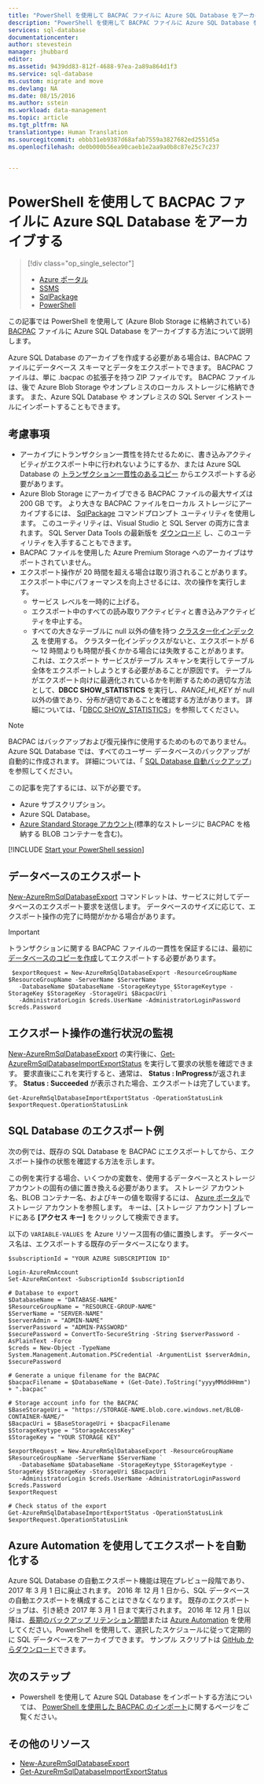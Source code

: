 ```yaml
---
title: "PowerShell を使用して BACPAC ファイルに Azure SQL Database をアーカイブする"
description: "PowerShell を使用して BACPAC ファイルに Azure SQL Database をアーカイブする"
services: sql-database
documentationcenter: 
author: stevestein
manager: jhubbard
editor: 
ms.assetid: 9439dd83-812f-4688-97ea-2a89a864d1f3
ms.service: sql-database
ms.custom: migrate and move
ms.devlang: NA
ms.date: 08/15/2016
ms.author: sstein
ms.workload: data-management
ms.topic: article
ms.tgt_pltfrm: NA
translationtype: Human Translation
ms.sourcegitcommit: ebbb31eb9387d68afab7559a3827682ed2551d5a
ms.openlocfilehash: de0b000b56ea90caeb1e2aa9a0b8c87e25c7c237


---
```

# <a name="archive-an-azure-sql-database-to-a-bacpac-file-by-using-powershell"></a>PowerShell を使用して BACPAC ファイルに Azure SQL Database をアーカイブする
> [!div class="op_single_selector"]
> * [Azure ポータル](sql-database-export.md)
> * [SSMS](sql-database-cloud-migrate-compatible-export-bacpac-ssms.md)
> * [SqlPackage](sql-database-cloud-migrate-compatible-export-bacpac-sqlpackage.md)
> * [PowerShell](sql-database-export-powershell.md)
> 

この記事では PowerShell を使用して (Azure Blob Storage に格納されている) [BACPAC](https://msdn.microsoft.com/library/ee210546.aspx#Anchor_4) ファイルに Azure SQL Database をアーカイブする方法について説明します。

Azure SQL Database のアーカイブを作成する必要がある場合は、BACPAC ファイルにデータベース スキーマとデータをエクスポートできます。 BACPAC ファイルは、単に .bacpac の拡張子を持つ ZIP ファイルです。 BACPAC ファイルは、後で Azure Blob Storage やオンプレミスのローカル ストレージに格納できます。 また、Azure SQL Database や オンプレミスの SQL Server インストールにインポートすることもできます。

## <a name="considerations"></a>考慮事項

* アーカイブにトランザクション一貫性を持たせるために、書き込みアクティビティがエクスポート中に行われないようにするか、または Azure SQL Database の [トランザクション一貫性のあるコピー](sql-database-copy.md) からエクスポートする必要があります。
* Azure Blob Storage にアーカイブできる BACPAC ファイルの最大サイズは 200 GB です。 より大きな BACPAC ファイルをローカル ストレージにアーカイブするには、 [SqlPackage](https://msdn.microsoft.com/library/hh550080.aspx) コマンドプロンプト ユーティリティを使用します。 このユーティリティは、Visual Studio と SQL Server の両方に含まれます。 SQL Server Data Tools の最新版を [ダウンロード](https://msdn.microsoft.com/library/mt204009.aspx) し、このユーティリティを入手することもできます。
* BACPAC ファイルを使用した Azure Premium Storage へのアーカイブはサポートされていません。
* エクスポート操作が 20 時間を超える場合は取り消されることがあります。 エクスポート中にパフォーマンスを向上させるには、次の操作を実行します。
  * サービス レベルを一時的に上げる。
  * エクスポート中のすべての読み取りアクティビティと書き込みアクティビティを中止する。
  * すべての大きなテーブルに null 以外の値を持つ [クラスター化インデックス](https://msdn.microsoft.com/library/ms190457.aspx) を使用する。 クラスター化インデックスがないと、エクスポートが 6 ～ 12 時間よりも時間が長くかかる場合には失敗することがあります。 これは、エクスポート サービスがテーブル スキャンを実行してテーブル全体をエクスポートしようとする必要があることが原因です。 テーブルがエクスポート向けに最適化されているかを判断するための適切な方法として、**DBCC SHOW_STATISTICS** を実行し、*RANGE_HI_KEY* が null 以外の値であり、分布が適切であることを確認する方法があります。 詳細については、「[DBCC SHOW_STATISTICS](https://msdn.microsoft.com/library/ms174384.aspx)」を参照してください。

> [!NOTE]
> BACPAC はバックアップおよび復元操作に使用するためのものでありません。 Azure SQL Database では、すべてのユーザー データベースのバックアップが自動的に作成されます。 詳細については、「 [SQL Database 自動バックアップ](sql-database-automated-backups.md)」を参照してください。
> 
> 

この記事を完了するには、以下が必要です。

* Azure サブスクリプション。
* Azure SQL Database。
* [Azure Standard Storage アカウント](../storage/storage-create-storage-account.md)(標準的なストレージに BACPAC を格納する BLOB コンテナーを含む)。

[!INCLUDE [Start your PowerShell session](../../includes/sql-database-powershell.md)]

## <a name="export-your-database"></a>データベースのエクスポート
[New-AzureRmSqlDatabaseExport](https://msdn.microsoft.com/library/azure/mt707796\(v=azure.300\).aspx) コマンドレットは、サービスに対してデータベースのエクスポート要求を送信します。 データベースのサイズに応じて、エクスポート操作の完了に時間がかかる場合があります。

> [!IMPORTANT]
> トランザクションに関する BACPAC ファイルの一貫性を保証するには、最初に [データベースのコピーを作成](sql-database-copy-powershell.md)してエクスポートする必要があります。
> 
> 

     $exportRequest = New-AzureRmSqlDatabaseExport -ResourceGroupName $ResourceGroupName -ServerName $ServerName `
       -DatabaseName $DatabaseName -StorageKeytype $StorageKeytype -StorageKey $StorageKey -StorageUri $BacpacUri `
       -AdministratorLogin $creds.UserName -AdministratorLoginPassword $creds.Password


## <a name="monitor-the-progress-of-the-export-operation"></a>エクスポート操作の進行状況の監視
[New-AzureRmSqlDatabaseExport](https://msdn.microsoft.com/library/azure/mt603644\(v=azure.300\).aspx) の実行後に、[Get-AzureRmSqlDatabaseImportExportStatus](https://msdn.microsoft.com/library/azure/mt707794\(v=azure.300\).aspx) を実行して要求の状態を確認できます。 要求直後にこれを実行すると、通常は、 **Status : InProgress**が返されます。 **Status : Succeeded** が表示された場合、エクスポートは完了しています。

    Get-AzureRmSqlDatabaseImportExportStatus -OperationStatusLink $exportRequest.OperationStatusLink



## <a name="export-sql-database-example"></a>SQL Database のエクスポート例
次の例では、既存の SQL Database を BACPAC にエクスポートしてから、エクスポート操作の状態を確認する方法を示します。

この例を実行する場合、いくつかの変数を、使用するデータベースとストレージ アカウントの固有の値に置き換える必要があります。 ストレージ アカウント名、BLOB コンテナー名、およびキーの値を取得するには、 [Azure ポータル](https://portal.azure.com)でストレージ アカウントを参照します。 キーは、[ストレージ アカウント] ブレードにある **[アクセス キー]** をクリックして検索できます。

以下の `VARIABLE-VALUES` を Azure リソース固有の値に置換します。 データベース名は、エクスポートする既存のデータベースになります。

    $subscriptionId = "YOUR AZURE SUBSCRIPTION ID"

    Login-AzureRmAccount
    Set-AzureRmContext -SubscriptionId $subscriptionId

    # Database to export
    $DatabaseName = "DATABASE-NAME"
    $ResourceGroupName = "RESOURCE-GROUP-NAME"
    $ServerName = "SERVER-NAME"
    $serverAdmin = "ADMIN-NAME"
    $serverPassword = "ADMIN-PASSWORD" 
    $securePassword = ConvertTo-SecureString -String $serverPassword -AsPlainText -Force
    $creds = New-Object -TypeName System.Management.Automation.PSCredential -ArgumentList $serverAdmin, $securePassword

    # Generate a unique filename for the BACPAC
    $bacpacFilename = $DatabaseName + (Get-Date).ToString("yyyyMMddHHmm") + ".bacpac"

    # Storage account info for the BACPAC
    $BaseStorageUri = "https://STORAGE-NAME.blob.core.windows.net/BLOB-CONTAINER-NAME/"
    $BacpacUri = $BaseStorageUri + $bacpacFilename
    $StorageKeytype = "StorageAccessKey"
    $StorageKey = "YOUR STORAGE KEY"

    $exportRequest = New-AzureRmSqlDatabaseExport -ResourceGroupName $ResourceGroupName -ServerName $ServerName `
       -DatabaseName $DatabaseName -StorageKeytype $StorageKeytype -StorageKey $StorageKey -StorageUri $BacpacUri `
       -AdministratorLogin $creds.UserName -AdministratorLoginPassword $creds.Password
    $exportRequest

    # Check status of the export
    Get-AzureRmSqlDatabaseImportExportStatus -OperationStatusLink $exportRequest.OperationStatusLink

## <a name="automate-export-using-azure-automation"></a>Azure Automation を使用してエクスポートを自動化する

Azure SQL Database の自動エクスポート機能は現在プレビュー段階であり、2017 年 3 月 1 日に廃止されます。 2016 年 12 月 1 日から、SQL データベースの自動エクスポートを構成することはできなくなります。 既存のエクスポート ジョブは、引き続き 2017 年 3 月 1 日まで実行されます。 2016 年 12 月 1 日以降は、[長期のバックアップ リテンション期間](sql-database-long-term-retention.md)または [Azure Automation](../automation/automation-intro.md) を使用してください。PowerShell を使用して、選択したスケジュールに従って定期的に SQL データベースをアーカイブできます。 サンプル スクリプトは [GitHub からダウンロード](https://github.com/Microsoft/sql-server-samples/tree/master/samples/manage/azure-automation-automated-export)できます。 


## <a name="next-steps"></a>次のステップ
* Powershell を使用して Azure SQL Database をインポートする方法については、 [PowerShell を使用した BACPAC のインポート](sql-database-import-powershell.md)に関するページをご覧ください。

## <a name="additional-resources"></a>その他のリソース
* [New-AzureRmSqlDatabaseExport](https://msdn.microsoft.com/library/azure/mt707796\(v=azure.300\).aspx)
* [Get-AzureRmSqlDatabaseImportExportStatus](https://msdn.microsoft.com/library/azure/mt707794\(v=azure.300\).aspx)




<!--HONumber=Dec16_HO3-->


